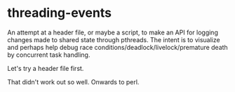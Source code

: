 threading-events
================

An attempt at a header file, or maybe a script, to make an API for logging changes made to shared state through pthreads. The intent is to visualize and perhaps help debug race conditions/deadlock/livelock/premature death by concurrent task handling.

Let's try a header file first.

That didn't work out so well. Onwards to perl.

